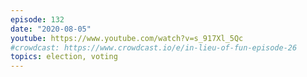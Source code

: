 ```yaml
---
episode: 132
date: "2020-08-05"
youtube: https://www.youtube.com/watch?v=s_917Xl_5Qc
#crowdcast: https://www.crowdcast.io/e/in-lieu-of-fun-episode-26
topics: election, voting
---
```

